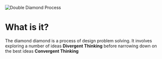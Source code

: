 ![Double Diamond Process](https://www.designcouncil.org.uk/sites/default/files/styles/dc_-_wysiwyg_-_smart_embed/public/assets/images/Double-Diamond-A3-for-publication-A-2000px_1.png?itok=uw0EBs5E)

# What is it?
The diamond diamond is a process of design problem solving. It involves exploring a number of ideas **Divergent Thinking** before narrowing down on the best ideas **Convergent Thinking**
